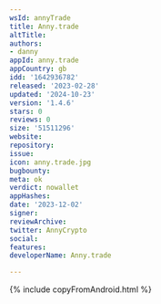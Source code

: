 ```yaml
---
wsId: annyTrade
title: Anny.trade
altTitle: 
authors:
- danny
appId: anny.trade
appCountry: gb
idd: '1642936782'
released: '2023-02-28'
updated: '2024-10-23'
version: '1.4.6'
stars: 0
reviews: 0
size: '51511296'
website: 
repository: 
issue: 
icon: anny.trade.jpg
bugbounty: 
meta: ok
verdict: nowallet
appHashes: 
date: '2023-12-02'
signer: 
reviewArchive: 
twitter: AnnyCrypto
social: 
features: 
developerName: Anny.trade

---
```


{% include copyFromAndroid.html %}
